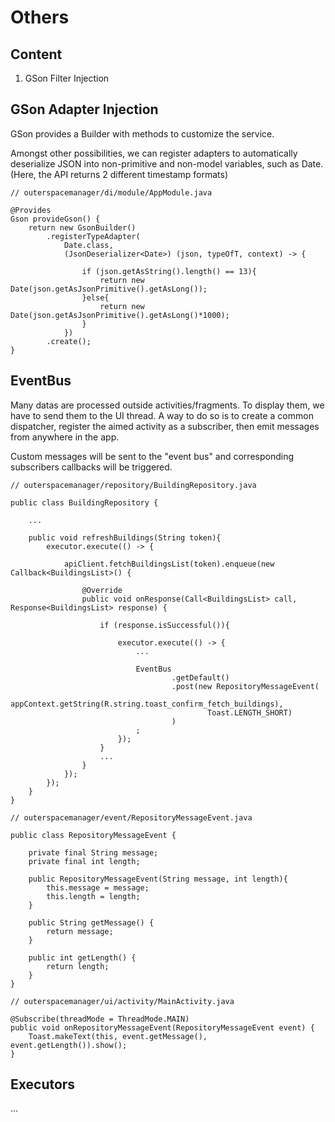 # Others

## Content
1. GSon Filter Injection

## GSon Adapter Injection

GSon provides a Builder with methods to customize the service.

Amongst other possibilities, we can register adapters to automatically deserialize JSON into non-primitive and non-model variables, such as Date.
(Here, the API returns 2 different timestamp formats)

```
// outerspacemanager/di/module/AppModule.java  
  
@Provides
Gson provideGson() {
    return new GsonBuilder()
        .registerTypeAdapter(
            Date.class,
            (JsonDeserializer<Date>) (json, typeOfT, context) -> {

                if (json.getAsString().length() == 13){
                    return new Date(json.getAsJsonPrimitive().getAsLong());
                }else{
                    return new Date(json.getAsJsonPrimitive().getAsLong()*1000);
                }
            })
        .create();
}
```

## EventBus

Many datas are processed outside activities/fragments. To display them, we have to send them to the UI thread. A way to do so is to create a common dispatcher, register the aimed activity as a subscriber, then emit messages from anywhere in the app.

Custom messages will be sent to the "event bus" and corresponding subscribers callbacks will be triggered.

```
// outerspacemanager/repository/BuildingRepository.java
  
public class BuildingRepository {

    ...

    public void refreshBuildings(String token){
        executor.execute(() -> {

            apiClient.fetchBuildingsList(token).enqueue(new Callback<BuildingsList>() {

                @Override
                public void onResponse(Call<BuildingsList> call, Response<BuildingsList> response) {

                    if (response.isSuccessful()){

                        executor.execute(() -> {
                            ...

                            EventBus
                                    .getDefault()
                                    .post(new RepositoryMessageEvent(
                                            appContext.getString(R.string.toast_confirm_fetch_buildings),
                                            Toast.LENGTH_SHORT)
                                    )
                            ;
                        });
                    }
                    ...
                }
            });
        });
    }
}
```

```
// outerspacemanager/event/RepositoryMessageEvent.java

public class RepositoryMessageEvent {

    private final String message;
    private final int length;

    public RepositoryMessageEvent(String message, int length){
        this.message = message;
        this.length = length;
    }

    public String getMessage() {
        return message;
    }

    public int getLength() {
        return length;
    }
}
```

```
// outerspacemanager/ui/activity/MainActivity.java
  
@Subscribe(threadMode = ThreadMode.MAIN)
public void onRepositoryMessageEvent(RepositoryMessageEvent event) {
    Toast.makeText(this, event.getMessage(), event.getLength()).show();
}
```

## Executors

...